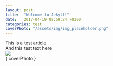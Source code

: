 ```yaml
---
layout: post
title:  "Welcome to Jekyll!"
date:   2017-04-19 08:59:24 +0300
categories: test
coverPhoto: "/assets/img/img_placeholder.png"
---
```

This is a test article  
And this test text here  
<img src="{{ site.url }}/assets/img/img_placeholder.png">  
{ coverPhoto }


